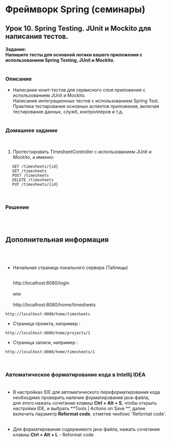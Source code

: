 # Фреймворк Spring (семинары)

## Урок 10. Spring Testing. JUnit и Mockito для написания тестов.

#### Задание:<br> Напишите тесты для основной логики вашего приложения с использованием Spring Testing, JUnit и Mockito.<br><br>

### Описание<br>

- Написание юнит-тестов для сервисного слоя приложения с использованием JUnit и Mockito.<br>
  Написание интеграционных тестов с использованием Spring Test.<br>
  Практика тестирования основных аспектов приложения, включая тестирование данных, служб, контроллеров и т.д.<br>
  <br>

### Домашнее задание

<br>

1. Протестировать TimesheetController с использованием JUnit и Mockito, а именно:<br>

```
   GET /timesheets/{id}
   GET /timesheets
   POST /timesheets
   DELETE /timesheets
   PUT /timesheets/{id}
```

<br>

### Решение

<br><br>

## Дополнительная информация

<br><br>

- Начальная страница локального сервера (Таблицы)<br><br>

  http://localhost:8080/login<br><br>
  или<br><br>
  http://localhost:8080/home/timesheets<br>

```
http://localhost:8080/home/timesheets

```

- Страница проекта, например :

```
http://localhost:8080/home/projects/1

```

- Страница записи, например :

```
http://localhost:8080/home/timesheets/1

```

<br>

### Автоматическое форматирование кода в Intellij IDEA<br><br>

- В настройках IDE для автоматического переформатирования кода необходимо проверить наличие форматирования
  java-файла,<br>
  для этого нажать сочетание клавиш **Ctrl + Alt + S**, чтобы открыть настройки IDE, и выбрать **Tools | Actions on Save
  **, далее включить параметр **Reformat code**, отметив чекбокс 'Reformat code'.<br><br>

- Для форматирования содержимого java-файла, нажать сочетание клавиш
  **Ctrl + Alt + L** - Reformat code

<br><br><br>